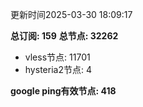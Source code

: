 更新时间2025-03-30 18:09:17

**总订阅: 159**
**总节点: 32262**
- vless节点: 11701
- hysteria2节点: 4

**google ping有效节点: 418**
